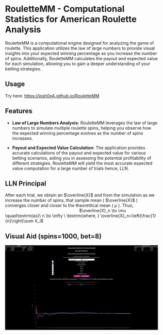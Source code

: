 # RouletteMM - Computational Statistics for American Roulette Analysis

RouletteMM is a computational engine designed for analyzing the game of roulette. This application utilizes the law of large numbers to provide visual insights into your expected winning percentage as you increase the number of spins. Additionally, RouletteMM calculates the payout and expected value for each simulation, allowing you to gain a deeper understanding of your betting strategies.

## Usage
Try here: https://josh0xA.github.io/RouletteMM 

## Features
- **Law of Large Numbers Analysis:** RouletteMM leverages the law of large numbers to simulate multiple roulette spins, helping you observe how the expected winning percentage evolves as the number of spins increases.

- **Payout and Expected Value Calculation:** The application provides accurate calculations of the payout and expected value for various betting scenarios, aiding you in assessing the potential profitability of different strategies. RouletteMM will yield the most accurate expected value computation for a large number of trials hence, LLN. 

## LLN Principal 
After each trial, we obtain an $\overline{X}$ and from the simulation as we increase the number of spins, that sample mean ( $\overline{X}$ ) converges closer and closer to the theoretitcal mean ( $\mu$ ). Thus, <br/>
&nbsp;&nbsp;&nbsp;&nbsp;&nbsp;&nbsp;&nbsp;&nbsp;&nbsp;&nbsp;&nbsp;&nbsp;&nbsp;&nbsp;&nbsp;&nbsp;&nbsp;&nbsp;&nbsp;&nbsp;&nbsp;&nbsp;&nbsp;&nbsp;&nbsp;&nbsp;&nbsp;&nbsp;&nbsp;&nbsp;&nbsp;&nbsp;&nbsp;&nbsp;&nbsp;&nbsp;&nbsp;&nbsp;&nbsp;&nbsp;&nbsp;&nbsp;&nbsp;&nbsp;&nbsp;&nbsp;&nbsp;&nbsp;&nbsp;&nbsp;&nbsp;&nbsp;&nbsp;&nbsp;&nbsp;&nbsp;&nbsp;&nbsp;&nbsp;&nbsp;&nbsp; $\overline{X}_n \to \mu \quad\textrm{as}\ n \to \infty \ \textrm{where, } \overline{X}_n=\left(\frac{1}{n}\right)\sum X_i$

## Visual Aid (spins=1000, bet=8)
<img src="https://github.com/josh0xA/RouletteMM/blob/master/RouletteMM_example.png?raw=true"> 


   

